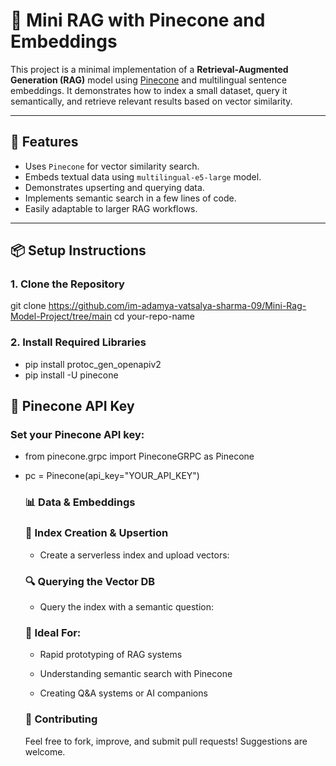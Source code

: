 # 🧠 Mini RAG with Pinecone and Embeddings

This project is a minimal implementation of a **Retrieval-Augmented Generation (RAG)** model using [Pinecone](https://www.pinecone.io/) and multilingual sentence embeddings. It demonstrates how to index a small dataset, query it semantically, and retrieve relevant results based on vector similarity.

---

## 🚀 Features

- Uses `Pinecone` for vector similarity search.
- Embeds textual data using `multilingual-e5-large` model.
- Demonstrates upserting and querying data.
- Implements semantic search in a few lines of code.
- Easily adaptable to larger RAG workflows.

---

## 📦 Setup Instructions

### 1. Clone the Repository

git clone https://github.com/im-adamya-vatsalya-sharma-09/Mini-Rag-Model-Project/tree/main
cd your-repo-name

### 2. Install Required Libraries

- pip install protoc_gen_openapiv2
- pip install -U pinecone

## 🔐 Pinecone API Key
### Set your Pinecone API key:

- from pinecone.grpc import PineconeGRPC as Pinecone
- pc = Pinecone(api_key="YOUR_API_KEY")

  ### 📊 Data & Embeddings
  ### 🧬 Index Creation & Upsertion
  - Create a serverless index and upload vectors:

  ### 🔍 Querying the Vector DB
  - Query the index with a semantic question:
 
  ### 🧠 Ideal For:
  - Rapid prototyping of RAG systems

  - Understanding semantic search with Pinecone

  - Creating Q&A systems or AI companions

  ### 🤝 Contributing
  Feel free to fork, improve, and submit pull requests! Suggestions are welcome.
